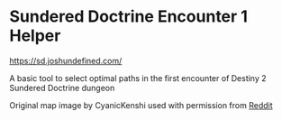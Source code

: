 # Sundered Doctrine Encounter 1 Helper

https://sd.joshundefined.com/

A basic tool to select optimal paths in the first encounter of Destiny 2 Sundered Doctrine dungeon

Original map image by CyanicKenshi used with permission from [Reddit](https://www.reddit.com/r/raidsecrets/comments/1ikwarh/sundered_doctrine_1st_encounter_map/)
